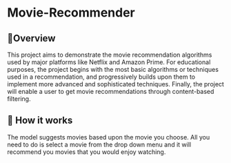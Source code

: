 # Movie-Recommender

## 🧩Overview
This project aims to demonstrate the movie recommendation algorithms used by major platforms like Netflix and Amazon Prime. For educational purposes, the project begins with the most basic algorithms or techniques used in a recommendation, and progressively builds upon them to implement more advanced and sophisticated techniques. Finally, the project will enable a user to get movie recommendations through content-based filtering.

## 🚀 How it works
The model suggests movies based upon the movie you choose. All you need to do is select a movie from the drop down menu and it will recommend you movies that you would enjoy watching.
